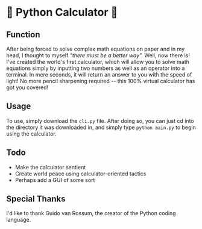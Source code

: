 # 🐍 Python Calculator 🧮

## Function

After being forced to solve complex math equations on paper and in my head, I thought to myself *"there must be a better way".* Well, now there is! I've created the world's first calculator, which will allow you to solve math equations simply by inputting two numbers as well as an operator into a terminal. In mere seconds, it will return an answer to you with the speed of light! No more pencil sharpening required -- this 100% virtual calculator has got you covered!

## Usage

To use, simply download the `cli.py` file. After doing so, you can just cd into the directory it was downloaded in, and simply type `python main.py` to begin using the calculator.

## Todo

- Make the calculator sentient
- Create world peace using calculator-oriented tactics
- Perhaps add a GUI of some sort

## Special Thanks

I'd like to thank Guido van Rossum, the creator of the Python coding language.
